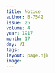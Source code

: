 ```yaml
---
title: Notice
author: B-7542
issue: 25
volume: 4
year: 1917
month: 17
day: VI
tags:
layout: page.njk
image:
---
```

